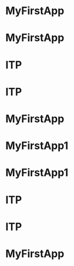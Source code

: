 # MyFirstApp
# MyFirstApp
# ITP
# ITP
# MyFirstApp
# MyFirstApp1
# MyFirstApp1
# ITP
# ITP
# MyFirstApp
